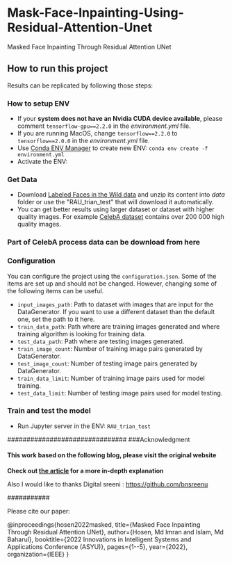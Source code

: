 # Mask-Face-Inpainting-Using-Residual-Attention-Unet
Masked Face Inpainting Through Residual Attention UNet

## How to run this project
Results can be replicated by following those steps:

### How to setup ENV
- If your **system does not have an Nvidia CUDA device available**, please comment `tensorflow-gpu==2.2.0` in the _environment.yml_ file.
- If you are running MacOS, change `tensorflow==2.2.0` to `tensorflow==2.0.0` in the _environment.yml_ file.
- Use [Conda ENV Manager](https://towardsdatascience.com/a-guide-to-conda-environments-bc6180fc533) to create new ENV: `conda env create -f environment.yml`
- Activate the ENV: 

### Get Data
- Download [Labeled Faces in the Wild data](http://vis-www.cs.umass.edu/lfw/lfw-deepfunneled.tgz) and unzip its content into _data_ folder or use the "RAU_trian_test" that will download it automatically.
- You can get better results using larger dataset or dataset with higher quality images. For example [CelebA dataset](http://mmlab.ie.cuhk.edu.hk/projects/CelebA.html) contains over 200 000 high quality images. 

### Part of CelebA process data can be download from here


### Configuration
You can configure the project using the `configuration.json`. Some of the items are set up and should not be changed. However, changing some of the following items can be useful. 
- `input_images_path`: Path to dataset with images that are input for the DataGenerator. If you want to use a different dataset than the default one, set the path to it here.
- `train_data_path`: Path where are training images generated and where training algorithm is looking for training data.
- `test_data_path`: Path where are testing images generated.
- `train_image_count`: Number of training image pairs generated by DataGenerator.
- `test_image_count`: Number of testing image pairs generated by DataGenerator.
- `train_data_limit`: Number of training image pairs used for model training.
- `test_data_limit`: Number of testing image pairs used for model testing.

### Train and test the model
- Run Jupyter server in the ENV: `RAU_trian_test`


###############################
###Acknowledgment

#### This work based on the following blog, please visit the original website ###

**Check out [the article](https://www.strv.com/blog/mask2face-how-we-built-ai-that-shows-face-beneath-mask-engineering) for a more in-depth explanation**

Also I would like to thanks Digital sreeni : https://github.com/bnsreenu

###########

Please cite our paper: 

@inproceedings{hosen2022masked,
  title={Masked Face Inpainting Through Residual Attention UNet},
  author={Hosen, Md Imran and Islam, Md Baharul},
  booktitle={2022 Innovations in Intelligent Systems and Applications Conference (ASYU)},
  pages={1--5},
  year={2022},
  organization={IEEE}
}

